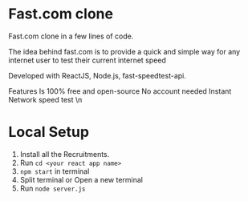 # Fast.com clone
Fast.com clone in a few lines of code.

The idea behind fast.com is to provide a quick and simple way for any internet user to test their current internet speed

Developed with ReactJS, Node.js, fast-speedtest-api.


Features
Is 100% free and open-source
No account needed
Instant Network speed test \n
<h1>Local Setup</h1>

1) Install all the Recruitments.
2) Run ```cd <your react app name>```
3) ```npm start``` in terminal
4) Split terminal or Open a new terminal
5) Run ```node server.js```
